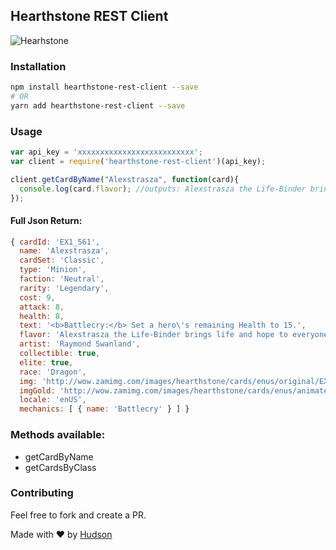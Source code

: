 ## Hearthstone REST Client

![Hearhstone](http://us.battle.net/hearthstone/static/images/logos/logo.png?v=58-23)

### Installation

```bash
npm install hearthstone-rest-client --save
# OR
yarn add hearthstone-rest-client --save
```

### Usage

```javascript
var api_key = 'xxxxxxxxxxxxxxxxxxxxxxxxxx';
var client = require('hearthstone-rest-client')(api_key);

client.getCardByName("Alexstrasza", function(card){
  console.log(card.flavor); //outputs: Alexstrasza the Life-Binder brings life and hope to everyone.  Except Deathwing.  And Malygos.  And Nekros.
});
```

#### Full Json Return:

```javascript
{ cardId: 'EX1_561',
  name: 'Alexstrasza',
  cardSet: 'Classic',
  type: 'Minion',
  faction: 'Neutral',
  rarity: 'Legendary',
  cost: 9,
  attack: 8,
  health: 8,
  text: '<b>Battlecry:</b> Set a hero\'s remaining Health to 15.',
  flavor: 'Alexstrasza the Life-Binder brings life and hope to everyone.  Except Deathwing.  And Malygos.  And Nekros.',
  artist: 'Raymond Swanland',
  collectible: true,
  elite: true,
  race: 'Dragon',
  img: 'http://wow.zamimg.com/images/hearthstone/cards/enus/original/EX1_561.png',
  imgGold: 'http://wow.zamimg.com/images/hearthstone/cards/enus/animated/EX1_561_premium.gif',
  locale: 'enUS',
  mechanics: [ { name: 'Battlecry' } ] }
```

### Methods available:

- getCardByName
- getCardsByClass

### Contributing

Feel free to fork and create a PR.

Made with :heart: by [Hudson](https://github.com/hudsonpereira/)
